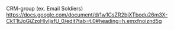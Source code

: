 CRM-group (ex. Email Soldiers)
https://docs.google.com/document/d/1w1CsZR2bjXTbodu26m3X-CkT1tJoGiZzoHlvIjsfU_0/edit?tab=t.0#heading=h.emxfnoiznd5g
